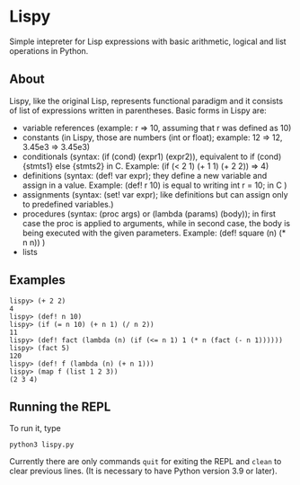 # Lispy

Simple intepreter for Lisp expressions with basic arithmetic, logical and list operations in Python. 

## About
Lispy, like the original Lisp, represents functional paradigm and it consists of list of expressions written in parentheses. 
Basic forms in Lispy are:
-  variable references (example: r => 10, assuming that r was defined as 10)
-  constants (in Lispy, those are numbers (int or float); example: 12 => 12, 3.45e3 => 3.45e3)
-  conditionals (syntax: (if (cond) (expr1) (expr2)), equivalent to if (cond) {stmts1} else {stmts2} in C. Example:  (if (< 2 1) (+ 1 1) (+ 2 2)) => 4)
-  definitions (syntax: (def! var expr); they define a new variable and assign in a value. Example: (def! r 10) is equal to writing int r = 10; in C )
-  assignments (syntax: (set! var expr); like definitions but can assign only to predefined variables.)
-  procedures (syntax: (proc args) or (lambda (params) (body)); in first case the proc is applied to arguments, while in second case, the body is being executed with the given parameters. Example: (def! square (n) (* n n)) )
-  lists 

## Examples

```
lispy> (+ 2 2)
4
lispy> (def! n 10)
lispy> (if (= n 10) (+ n 1) (/ n 2))
11
lispy> (def! fact (lambda (n) (if (<= n 1) 1 (* n (fact (- n 1))))))
lispy> (fact 5)
120
lispy> (def! f (lambda (n) (+ n 1)))
lispy> (map f (list 1 2 3))
(2 3 4)
```

## Running the REPL
To run it, type
```
python3 lispy.py
```
Currently there are only commands ```quit``` for exiting the REPL and ```clean``` to clear previous lines.
(It is necessary to have Python version 3.9 or later).
